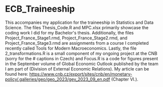 # ECB_Traineeship
This accompanies my application for the traineeship in Statistics and Data Science. The files Thesis_Code.R and MPC.xlsx primarily showcase the coding work I did for my Bachelor's thesis. Additionally, the files Project_France_Stage1.rmd, Project_France_Stage2.rmd, and Project_France_Stage3.rmd are assignments from a course I completed recently called Tools for Modern Macroeconomics. Lastly, the file 2_transformations.R is a small component of my ongoing project at the CNB (sorry for the # captions in Czech) and Focus.R is a code for figures present in the September volume of Global Economic Outlook published by the team I am part of (Division of External Economic Relations). My article can be found here: https://www.cnb.cz/export/sites/cnb/en/monetary-policy/.galleries/geo/geo_2023/gev_2023_09_en.pdf (Chapter VI.).
